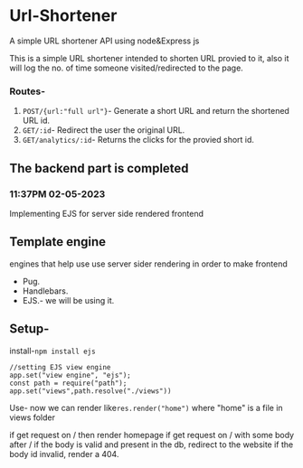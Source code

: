 # Url-Shortener
A simple URL shortener API using node&amp;Express js

This is a simple URL shortener intended to shorten URL provied to it,
also it will log the no. of time someone visited/redirected to the page.

### Routes-
1. ``POST/{url:"full url"}``- Generate a short URL and return the shortened URL id.
2. ``GET/:id``- Redirect the user the original URL.
3. ``GET/analytics/:id``- Returns the clicks for the provied short id.

## The backend part is completed

### 11:37PM 02-05-2023
Implementing EJS for server side rendered frontend

## Template engine
engines that help use use server sider rendering in order to make frontend
* Pug.
* Handlebars.
* EJS.- we will be using it.

## Setup-

install-``npm install ejs``
```
//setting EJS view engine
app.set("view engine", "ejs");
const path = require("path");
app.set("views",path.resolve("./views"))
```
Use- now we can render like``res.render("home")``
where "home" is a file in views folder




if get request on / then render homepage
if get request on / with some body after /
    if the body is valid and present in the db, redirect to the website
    if the body id invalid, render a 404.

